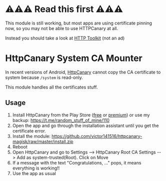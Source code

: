 # ⚠️⚠️⚠️ Read this first ⚠️⚠️⚠️
This module is still working, but most apps are using certificate pinning now, so you may not be able to use HTTPCanary at all.

Instead you should take a look at [HTTP Toolkit](https://httptoolkit.com) (not an ad)


# HttpCanary System CA Mounter

In recent versions of Android, [HttpCanary](https://play.google.com/store/apps/details?id=com.guoshi.httpcanary&hl=es) cannot copy the CA certificate to system because `/system` is read-only. 

This module handles all the certificates stuff.

## Usage

1. Install HttpCanary from the Play Store ([free](https://play.google.com/store/apps/details?id=com.guoshi.httpcanary) or [premium](https://play.google.com/store/apps/details?id=com.guoshi.httpcanary.premium)) or use my backup: https://t.me/random_stuff_of_mine/110
2. Open the app and go through the installation assistant until you get the certificate error.
3. Install the module: https://github.com/victor141516/httpcanary-magisk/raw/master/install.zip
4. Reboot
5. Open HttpCanary and go to Settings --> HttpCanary Root CA Settings --> Add as system-trusted(Root). Click on Move
6. If a message with the text "Congratulations, ..." pops, it means everything is working!!
7. Use the app as usual
